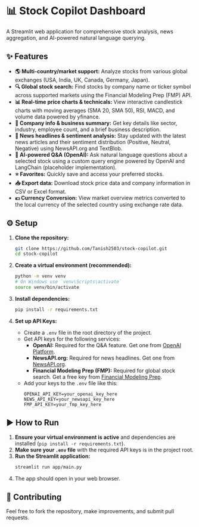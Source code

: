 # 📊 Stock Copilot Dashboard

A Streamlit web application for comprehensive stock analysis, news aggregation, and AI-powered natural language querying.

## ✨ Features

- **🌎 Multi-country/market support:** Analyze stocks from various global exchanges (USA, India, UK, Canada, Germany, Japan).
- **🔍 Global stock search:** Find stocks by company name or ticker symbol across supported markets using the Financial Modeling Prep (FMP) API.
- **📊 Real-time price charts & technicals:** View interactive candlestick charts with moving averages (SMA 20, SMA 50), RSI, MACD, and volume data powered by yfinance.
- **🏦 Company info & business summary:** Get key details like sector, industry, employee count, and a brief business description.
- **📰 News headlines & sentiment analysis:** Stay updated with the latest news articles and their sentiment distribution (Positive, Neutral, Negative) using NewsAPI.org and TextBlob.
- **🤖 AI-powered Q&A (OpenAI):** Ask natural language questions about a selected stock using a custom query engine powered by OpenAI and LangChain (placeholder implementation).
- **⭐ Favorites:** Quickly save and access your preferred stocks.
- **📥 Export data:** Download stock price data and company information in CSV or Excel format.
- **💵 Currency Conversion:** View market overview metrics converted to the local currency of the selected country using exchange rate data.

## ⚙️ Setup

1.  **Clone the repository:**
    ```bash
    git clone https://github.com/Tanish2503/stock-copilot.git
    cd stock-copilot
    ```

2.  **Create a virtual environment (recommended):**
    ```bash
    python -m venv venv
    # On Windows use `venv\Scripts\activate`
    source venv/bin/activate
    ```

3.  **Install dependencies:**
    ```bash
    pip install -r requirements.txt
    ```

4.  **Set up API Keys:**
    -   Create a `.env` file in the root directory of the project.
    -   Get API keys for the following services:
        -   **OpenAI:** Required for the Q&A feature. Get one from [OpenAI Platform](https://platform.openai.com/).
        -   **NewsAPI.org:** Required for news headlines. Get one from [NewsAPI.org](https://newsapi.org/).
        -   **Financial Modeling Prep (FMP):** Required for global stock search. Get a free key from [Financial Modeling Prep](https://financialmodelingprep.com/developer/docs/).
    -   Add your keys to the `.env` file like this:
        ```env
        OPENAI_API_KEY=your_openai_key_here
        NEWS_API_KEY=your_newsapi_key_here
        FMP_API_KEY=your_fmp_key_here
        ```

## ▶️ How to Run

1.  **Ensure your virtual environment is active** and dependencies are installed (`pip install -r requirements.txt`).
2.  **Make sure your `.env` file** with the required API keys is in the project root.
3.  **Run the Streamlit application:**
    ```bash
    streamlit run app/main.py
    ```
4.  The app should open in your web browser.

## 🤝 Contributing

Feel free to fork the repository, make improvements, and submit pull requests.
